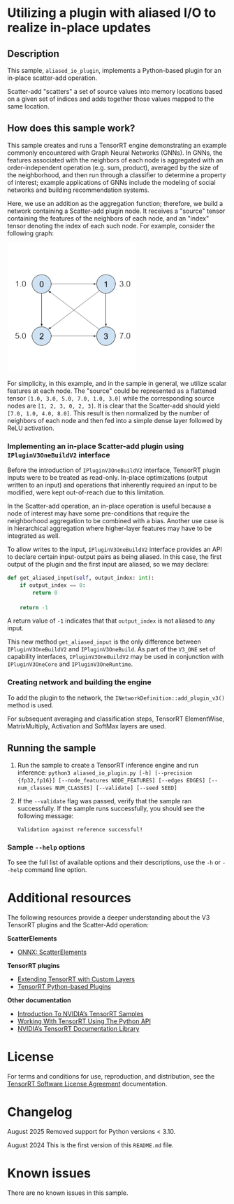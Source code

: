# Utilizing a plugin with aliased I/O to realize in-place updates

## Description

This sample, `aliased_io_plugin`, implements a Python-based plugin for an in-place scatter-add operation.

Scatter-add "scatters" a set of source values into memory locations based on a given set of indices and adds together those values mapped to the same location.

## How does this sample work?

This sample creates and runs a TensorRT engine demonstrating an example commonly encountered with Graph Neural Networks (GNNs). In GNNs, the features associated with the neighbors of each node is aggregated with an order-independent operation (e.g. sum, product), averaged by the size of the neighborhood, and then run through a classifier to determine a property of interest; example applications of GNNs include the modeling of social networks and building recommendation systems.

Here, we use an addition as the aggregation function; therefore, we build a network containing a Scatter-add plugin node. It receives a "source" tensor containing the features of the neighbors of each node, and an "index" tensor denoting the index of each such node. For example, consider the following graph:

![alt text](aliased_io_gnn.png "GNN example")

For simplicity, in this example, and in the sample in general, we utilize scalar features at each node. The "source" could be represented as a flattened tensor `[1.0, 3.0, 5.0, 7.0, 1.0, 3.0]` while the corresponding source nodes are `[1, 2, 3, 0, 2, 3]`. It is clear that the Scatter-add should yield `[7.0, 1.0, 4.0, 8.0]`. This result is then normalized by the number of neighbors of each node and then fed into a simple dense layer followed by ReLU activation.

### Implementing an in-place Scatter-add plugin using `IPluginV3OneBuildV2` interface

Before the introduction of `IPluginV3OneBuildV2` interface, TensorRT plugin inputs were to be treated as read-only. In-place optimizations (output written to an input) and operations that inherently required an input to be modified, were kept out-of-reach due to this limitation.

In the Scatter-add operation, an in-place operation is useful because a node of interest may have some pre-conditions that require the neighborhood aggregation to be combined with a bias. Another use case is in hierarchical aggregation where higher-layer features may have to be integrated as well.

To allow writes to the input, `IPluginV3OneBuildV2` interface provides an API to declare certain input-output pairs as being aliased. In this case, the first output of the plugin and the first input are aliased, so we may declare:
```py
def get_aliased_input(self, output_index: int):
	if output_index == 0:
		return 0

	return -1
```
A return value of `-1` indicates that that `output_index` is not aliased to any input.

This new method `get_aliased_input` is the only difference between `IPluginV3OneBuildV2` and `IPluginV3OneBuild`. As part of the `V3_ONE` set of capability interfaces, `IPluginV3OneBuildV2` may be used in conjunction with `IPluginV3OneCore` and `IPluginV3OneRuntime`.

### Creating network and building the engine

To add the plugin to the network, the `INetworkDefinition::add_plugin_v3()` method is used.

For subsequent averaging and classification steps, TensorRT ElementWise, MatrixMultiply, Activation and SoftMax layers are used.

## Running the sample

1.  Run the sample to create a TensorRT inference engine and run inference:
    `python3 aliased_io_plugin.py [-h] [--precision {fp32,fp16}] [--node_features NODE_FEATURES] [--edges EDGES] [--num_classes NUM_CLASSES] [--validate] [--seed SEED]`

2.  If the `--validate` flag was passed, verify that the sample ran successfully. If the sample runs successfully, you should see the following message:
     ```
    Validation against reference successful!
    ```

### Sample `--help` options

To see the full list of available options and their descriptions, use the `-h` or `--help` command line option.


# Additional resources

The following resources provide a deeper understanding about the V3 TensorRT plugins and the Scatter-Add operation:

**ScatterElements**
- [ONNX: ScatterElements](https://onnx.ai/onnx/operators/onnx__ScatterElements.html)

**TensorRT plugins**
- [Extending TensorRT with Custom Layers](https://docs.nvidia.com/deeplearning/tensorrt/developer-guide/index.html#extending)
- [TensorRT Python-based Plugins](https://docs.nvidia.com/deeplearning/tensorrt/developer-guide/#add_custom_layer_python)

**Other documentation**
- [Introduction To NVIDIA’s TensorRT Samples](https://docs.nvidia.com/deeplearning/sdk/tensorrt-sample-support-guide/index.html#samples)
- [Working With TensorRT Using The Python API](https://docs.nvidia.com/deeplearning/tensorrt/developer-guide/#python_topics)
- [NVIDIA’s TensorRT Documentation Library](https://docs.nvidia.com/deeplearning/sdk/tensorrt-archived/index.html)

# License

For terms and conditions for use, reproduction, and distribution, see the [TensorRT Software License Agreement](https://docs.nvidia.com/deeplearning/sdk/tensorrt-sla/index.html) documentation.

# Changelog

August 2025
Removed support for Python versions < 3.10.

August 2024
This is the first version of this `README.md` file.

# Known issues

There are no known issues in this sample.
